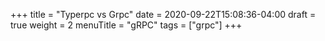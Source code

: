 +++
title = "Typerpc vs Grpc"
date = 2020-09-22T15:08:36-04:00
draft = true
weight = 2
menuTitle = "gRPC"
tags = ["grpc"]
+++

